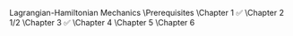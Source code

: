 Lagrangian-Hamiltonian Mechanics
 \Prerequisites
  \Chapter 1 ✅
  \Chapter 2 1/2
  \Chapter 3 ✅
  \Chapter 4
  \Chapter 5
  \Chapter 6